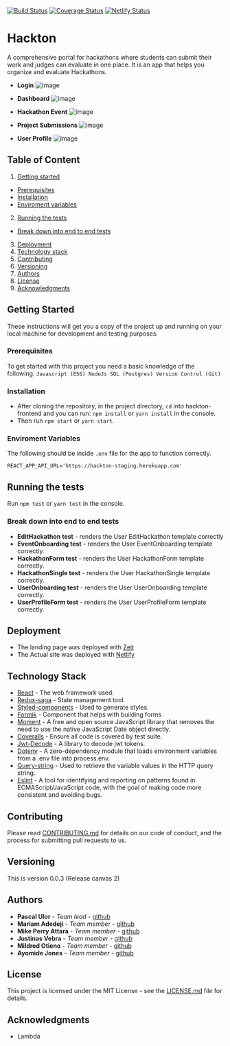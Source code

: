 [![Build Status](https://travis-ci.org/LABS-EU3/hackton-frontend.svg?branch=develop)](https://travis-ci.org/LABS-EU3/hackton-frontend) [![Coverage Status](https://coveralls.io/repos/github/LABS-EU3/hackton-frontend/badge.svg?branch=develop)](https://coveralls.io/github/LABS-EU3/hackton-frontend?branch=develop) [![Netlify Status](https://api.netlify.com/api/v1/badges/0b0d93d0-04af-4a75-9a62-773eed6eac75/deploy-status)](https://app.netlify.com/sites/sharp-panini-3ec54b/deploys)

# Hackton

A comprehensive portal for hackathons where students can submit their work and judges can evaluate in one place. It is an app that helps you organize and evaluate Hackathons.

* **Login**
![image](https://user-images.githubusercontent.com/33374159/73931951-8da93080-48d9-11ea-9792-f7c458007dfa.png)

* **Dashboard**
![image](https://user-images.githubusercontent.com/33374159/73932198-2475ed00-48da-11ea-9bff-1b8bff89d8da.png)

* **Hackathon Event**
![image](https://user-images.githubusercontent.com/33374159/73933138-1a54ee00-48dc-11ea-9e96-02005a40dc50.png)

* **Project Submissions**
![image](https://user-images.githubusercontent.com/33374159/73933214-3fe1f780-48dc-11ea-947c-fe942eb231b3.png)

* **User Profile**
![image](https://user-images.githubusercontent.com/33374159/73933980-e11d7d80-48dd-11ea-87b5-795d6d4c0874.png)

## Table of Content
1. [Getting started](#getting-started "Getting Started")
* [Prerequisites](#prerequisites "Prerequisites")
* [Installation](#installation "Installation")
* [Enviroment variables](#enviroment-variables "Enviroment Variables")
2. [Running the tests](#running-the-tests " Running the tests")
* [Break down into end to end tests](#break-down-into-end-to-end-tests "Break down into end to end tests")
3. [Deployment](#deployment "Deployment")
4. [Technology stack](#technology-stack "Technology Stack")
5. [Contributing](#contributing "Contributing")
6. [Versioning](#versioning "Versioning")
7. [Authors](#authors "Authors")
8. [License](#license "License")
9. [Acknowledgments](#acknowledgments "Acknowledgments")

## Getting Started

These instructions will get you a copy of the project up and running on your local machine for development and testing purposes.

### Prerequisites

To get started with this project you need a basic knowledge of the following.
`
Javascript (ES6)
NodeJs
SQL (Postgres)
Version Control (Git)
`

### Installation

* After cloning the repository, in the project directory, `cd` into hackton-frontend and you can run: `npm install` or `yarn install` in the console.
* Then run `npm start` or `yarn start`.

### Enviroment Variables
The following should be inside `.env` file for the app to function correctly.

`
REACT_APP_API_URL='https://hackton-staging.herokuapp.com'
`

## Running the tests

Run `npm test` or `yarn test` in the console.

### Break down into end to end tests

* **EditHackathon test** - renders the User EditHackathon template correctly
* **EventOnboarding test** - renders the User EventOnboarding template correctly.
* **HackathonForm test** - renders the User HackathonForm template correctly.
* **HackathonSingle test** - renders the User HackathonSingle template correctly.
* **UserOnboarding test** - renders the User UserOnboarding template correctly.
* **UserProfileForm test** - renders the User UserProfileForm template correctly.

## Deployment

* The landing page was deployed with [Zeit](https://hackton.co/)
* The Actual site was deployed with [Netlify](https://staging.hackton.co/register)

## Technology Stack

* [React](https://reactjs.org/) - The web framework used.
* [Redux-saga](https://redux-saga.js.org/) - State management tool.
* [Styled-components](https://www.styled-components.com/) - Used to generate styles.
* [Formik](https://jaredpalmer.com/formik) - Component that helps with building forms
* [Moment](https://momentjs.com/) - A free and open source JavaScript library that removes the need to use the native JavaScript Date object directly.
* [Coveralls](https://coveralls.io/) - Ensure all code is covered by test suite.
* [Jwt-Decode](https://jwt.io/) - A library to decode jwt tokens.
* [Dotenv](https://www.npmjs.com/package/dotenv) - A zero-dependency module that loads environment variables from a .env file into process.env. 
* [Query-string](https://www.npmjs.com/package/query-string) - Used to retrieve the variable values in the HTTP query string.
* [Eslint](https://eslint.org/) - A tool for identifying and reporting on patterns found in ECMAScript/JavaScript code, with the goal of making code more consistent and avoiding bugs.

## Contributing

Please read [CONTRIBUTING.md](https://github.com/LABS-EU3/hackton-frontend/wiki/Pull-Request-Convention) for details on our code of conduct, and the process for submitting pull requests to us.

## Versioning

This is version 0.0.3 (Release canvas 2)

## Authors

* **Pascal Ulor** - *Team lead* - [github](https://github.com/PascalUlor)
* **Mariam Adedeji** - *Team member* - [github](https://github.com/mariehposa)
* **Mike Perry Attara** - *Team member* - [github](https://github.com/mikeattara)
* **Justinas Vebra** - *Team member* - [github](https://github.com/vebradev)
* **Mildred Otieno** - *Team member* - [github](https://github.com/awuorm)
* **Ayomide Jones** - *Team member* - [github](https://github.com/Ayormeday)

## License

This project is licensed under the MIT License - see the [LICENSE.md](LICENSE.md) file for details.

## Acknowledgments

* Lambda 
